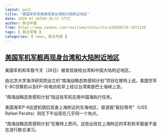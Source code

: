 ```yaml
---
layout: post
title: "美国军机军舰再现身台湾和大陆附近地区"
date: 2020-07-26T09:30:57.377Z
author: 联合早报
from: https://www.zaobao.com/realtime/china/story20200726-1072130
tags: [ 联合早报 ]
categories: [ news, 联合早报 ]
---
```

<!--1595781660000-->
[美国军机军舰再现身台湾和大陆附近地区](https://www.zaobao.com/realtime/china/story20200726-1072130)
------

<div>
<p>美国军机和军舰今天（26日）被发现驶经台湾和中国大陆附近地区。</p><p>由北京大学海洋研究院设立的“南海战略态势感知计划”项目在推特上说，美国空军E-8C侦察机以及EP-3E电侦机早上经过台湾南部巴士海峡上空。</p><p>“南海战略态势感知计划”指这些军机在南中国海执行任务。</p><section id="imu"><div id="dfp-ad-imu1-wrapper" class="dfp-tag-wrapper"><div id="dfp-ad-imu1" class="dfp-tag-wrapper"></div></div></section><p>美国海军P-8巡逻机随后现身上海附近的东海地区，驱逐舰“裴拉塔号”（USS Rafael Peralta）则在下午出现在几乎同一个地点。</p><p>“南海战略态势感知计划”在推特上质问，这些出现在上海附近的军机和军舰是不是在进行联合演习。</p><div id="innity-in-post"></div><div id="dfp-ad-midarticlespecial-wrapper" class="dfp-tag-wrapper"><div id="dfp-ad-midarticlespecial" class="dfp-tag-wrapper"></div></div>
</div>
